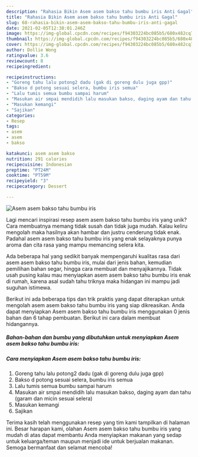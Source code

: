 ```yaml
---
description: "Rahasia Bikin Asem asem bakso tahu bumbu iris Anti Gagal"
title: "Rahasia Bikin Asem asem bakso tahu bumbu iris Anti Gagal"
slug: 68-rahasia-bikin-asem-asem-bakso-tahu-bumbu-iris-anti-gagal
date: 2021-02-05T12:38:01.246Z
image: https://img-global.cpcdn.com/recipes/f94303224bc085b5/680x482cq70/asem-asem-bakso-tahu-bumbu-iris-foto-resep-utama.jpg
thumbnail: https://img-global.cpcdn.com/recipes/f94303224bc085b5/680x482cq70/asem-asem-bakso-tahu-bumbu-iris-foto-resep-utama.jpg
cover: https://img-global.cpcdn.com/recipes/f94303224bc085b5/680x482cq70/asem-asem-bakso-tahu-bumbu-iris-foto-resep-utama.jpg
author: Dollie Wong
ratingvalue: 3.6
reviewcount: 8
recipeingredient:

recipeinstructions:
- "Goreng tahu lalu potong2 dadu (gak di goreng dulu juga gpp)"
- "Bakso d potong sesuai selera, bumbu iris semua"
- "Lalu tumis semua bumbu sampai harum"
- "Masukan air smpai mendidih lalu masukan bakso, daging ayam dan tahu (garam dan micin sesuai selera)"
- "Masukan kemangi"
- "Sajikan"
categories:
- Resep
tags:
- asem
- asem
- bakso

katakunci: asem asem bakso 
nutrition: 291 calories
recipecuisine: Indonesian
preptime: "PT24M"
cooktime: "PT59M"
recipeyield: "3"
recipecategory: Dessert

---
```



![Asem asem bakso tahu bumbu iris](https://img-global.cpcdn.com/recipes/f94303224bc085b5/680x482cq70/asem-asem-bakso-tahu-bumbu-iris-foto-resep-utama.jpg)

Lagi mencari inspirasi resep asem asem bakso tahu bumbu iris yang unik? Cara membuatnya memang tidak susah dan tidak juga mudah. Kalau keliru mengolah maka hasilnya akan hambar dan justru cenderung tidak enak. Padahal asem asem bakso tahu bumbu iris yang enak selayaknya punya aroma dan cita rasa yang mampu memancing selera kita.

Ada beberapa hal yang sedikit banyak mempengaruhi kualitas rasa dari asem asem bakso tahu bumbu iris, mulai dari jenis bahan, kemudian pemilihan bahan segar, hingga cara membuat dan menyajikannya. Tidak usah pusing kalau mau menyiapkan asem asem bakso tahu bumbu iris enak di rumah, karena asal sudah tahu triknya maka hidangan ini mampu jadi suguhan istimewa.




Berikut ini ada beberapa tips dan trik praktis yang dapat diterapkan untuk mengolah asem asem bakso tahu bumbu iris yang siap dikreasikan. Anda dapat menyiapkan Asem asem bakso tahu bumbu iris menggunakan 0 jenis bahan dan 6 tahap pembuatan. Berikut ini cara dalam membuat hidangannya.

<!--inarticleads1-->

##### Bahan-bahan dan bumbu yang dibutuhkan untuk menyiapkan Asem asem bakso tahu bumbu iris:





<!--inarticleads2-->

##### Cara menyiapkan Asem asem bakso tahu bumbu iris:

1. Goreng tahu lalu potong2 dadu (gak di goreng dulu juga gpp)
1. Bakso d potong sesuai selera, bumbu iris semua
1. Lalu tumis semua bumbu sampai harum
1. Masukan air smpai mendidih lalu masukan bakso, daging ayam dan tahu (garam dan micin sesuai selera)
1. Masukan kemangi
1. Sajikan




Terima kasih telah menggunakan resep yang tim kami tampilkan di halaman ini. Besar harapan kami, olahan Asem asem bakso tahu bumbu iris yang mudah di atas dapat membantu Anda menyiapkan makanan yang sedap untuk keluarga/teman maupun menjadi ide untuk berjualan makanan. Semoga bermanfaat dan selamat mencoba!
